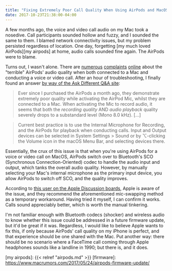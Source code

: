 ```yaml
---
title: "Fixing Extremely Poor Call Quality When Using AirPods and MacOS"
date: 2017-10-23T21:38:00-04:00
---
```


A few months ago, the voice and video call audio on my Mac took a nosedive. Call participants sounded hollow and fuzzy, and I sounded the same to them. I blamed network connectivity issues, but my problem persisted regardless of location. One day, forgetting [my much loved AirPods][my airpods] at home, audio calls sounded fine again. The AirPods were to blame. 

Turns out, I wasn't alone. There are [numerous][ex1] [complaints][ex2] [online][ex3] about the "terrible" AirPods' audio quality when both connected to a Mac and conducting a voice or video call. After an hour of troubleshooting, I finally found an answer [by way of the Ask Different Q&A site][se]: 

> Ever since I purchased the AirPods a month ago, they demonstrate extremely poor quality while activating the AirPod Mic, whilst they are connected to a Mac. When activating the Mic to record audio, it seems that both the _recording quality_ AND _audio playback_ quality severely drops to a substandard level (Mono 8.0 kHz). [...]

> Current best practice is to use the Internal Microphone for Recording, and the AirPods for playback when conducting calls. Input and Output devices can be selected in System Settings > Sound or by ⌥-clicking the Volume icon in the macOS Menu Bar, and selecting devices there.

Essentially, the crux of this issue is that when you're using AirPods for a voice or video call on MacOS, AirPods switch over to Bluetooth's SCO (Synchronous Connection-Oriented) codec to handle the audio input and output, which tanks the overall audio quality. However, by manually selecting your Mac's internal microphone as the primary input device, you allow AirPods to switch off SCO, and the quality improves. 

According to [this user on the Apple Discussion boards][apple], Apple is aware of the issue, and they recommend the aforementioned mic-swapping method as a temporary workaround. Having tried it myself, I can confirm it works. Calls sound appreciably better, which is worth the manual tinkering. 

I'm not familiar enough with Bluetooth codecs (shocker) and wireless audio to know whether this issue could be addressed in a  future firmware update, but it'd be great if it was. Regardless, I would like to believe Apple wants to fix this, if only because AirPods' call quality on my iPhone is perfect, and that experience should be one shared with the Mac. Put another way: there should be no scenario where a FaceTime call coming through Apple headphones sounds like a landline in 1990; but there is, and it does. 

[ex1]: https://origin-discussions-us.apple.com/thread/7842000
[ex2]: https://productforums.google.com/forum/#!topic/hangouts/qpzl6ar_-qI;context-place=topicsearchin/hangouts/category$3Ai-found-a-bug%7Csort:relevance%7Cspell:false
[ex3]: https://twitter.com/chrismaddern/status/850464518962413568

[se]: https://apple.stackexchange.com/questions/282705/airpods-extremely-poor-mic-quality-on-mac

[apple]: https://discussions.apple.com/message/31255072#31255072
[my airpods]: {{< relref "airpods.md" >}}
[firmware]: https://www.macrumors.com/2017/05/24/airpods-firmware-update/